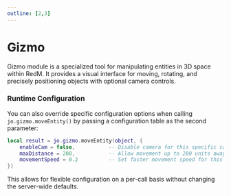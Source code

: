 ```yaml
---
outline: [2,3]
---
```

# Gizmo <BadgeClient/>

Gizmo module is a specialized tool for manipulating entities in 3D space within RedM. It provides a visual interface for moving, rotating, and precisely positioning objects with optional camera controls.

<!--@include: ./autodoc/convars/autodoc_client_convars.md-->

### Runtime Configuration

You can also override specific configuration options when calling `jo.gizmo.moveEntity()` by passing a configuration table as the second parameter:

```lua
local result = jo.gizmo.moveEntity(object, {
    enableCam = false,           -- Disable camera for this specific call
    maxDistance = 200,           -- Allow movement up to 200 units away
    movementSpeed = 0.2          -- Set faster movement speed for this instance
})
```

This allows for flexible configuration on a per-call basis without changing the server-wide defaults.

<!--@include: ./autodoc/autodoc_client_functions.md-->


